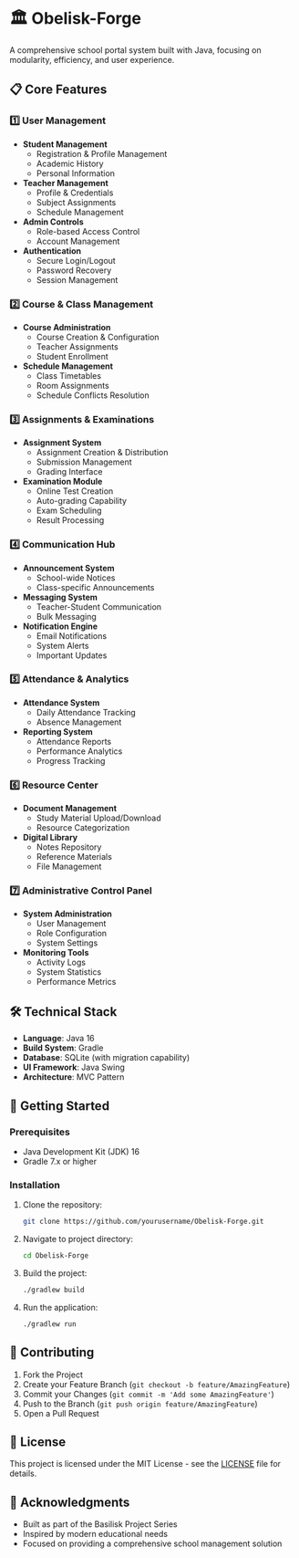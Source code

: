 # 🏛️ Obelisk-Forge

A comprehensive school portal system built with Java, focusing on modularity, efficiency, and user experience.

## 📋 Core Features

### 1️⃣ User Management
- **Student Management**
  - Registration & Profile Management
  - Academic History
  - Personal Information
- **Teacher Management**
  - Profile & Credentials
  - Subject Assignments
  - Schedule Management
- **Admin Controls**
  - Role-based Access Control
  - Account Management
- **Authentication**
  - Secure Login/Logout
  - Password Recovery
  - Session Management

### 2️⃣ Course & Class Management
- **Course Administration**
  - Course Creation & Configuration
  - Teacher Assignments
  - Student Enrollment
- **Schedule Management**
  - Class Timetables
  - Room Assignments
  - Schedule Conflicts Resolution

### 3️⃣ Assignments & Examinations
- **Assignment System**
  - Assignment Creation & Distribution
  - Submission Management
  - Grading Interface
- **Examination Module**
  - Online Test Creation
  - Auto-grading Capability
  - Exam Scheduling
  - Result Processing

### 4️⃣ Communication Hub
- **Announcement System**
  - School-wide Notices
  - Class-specific Announcements
- **Messaging System**
  - Teacher-Student Communication
  - Bulk Messaging
- **Notification Engine**
  - Email Notifications
  - System Alerts
  - Important Updates

### 5️⃣ Attendance & Analytics
- **Attendance System**
  - Daily Attendance Tracking
  - Absence Management
- **Reporting System**
  - Attendance Reports
  - Performance Analytics
  - Progress Tracking

### 6️⃣ Resource Center
- **Document Management**
  - Study Material Upload/Download
  - Resource Categorization
- **Digital Library**
  - Notes Repository
  - Reference Materials
  - File Management

### 7️⃣ Administrative Control Panel
- **System Administration**
  - User Management
  - Role Configuration
  - System Settings
- **Monitoring Tools**
  - Activity Logs
  - System Statistics
  - Performance Metrics

## 🛠️ Technical Stack

- **Language**: Java 16
- **Build System**: Gradle
- **Database**: SQLite (with migration capability)
- **UI Framework**: Java Swing
- **Architecture**: MVC Pattern

## 🚀 Getting Started

### Prerequisites
- Java Development Kit (JDK) 16
- Gradle 7.x or higher

### Installation
1. Clone the repository:
   ```bash
   git clone https://github.com/yourusername/Obelisk-Forge.git
   ```
2. Navigate to project directory:
   ```bash
   cd Obelisk-Forge
   ```
3. Build the project:
   ```bash
   ./gradlew build
   ```
4. Run the application:
   ```bash
   ./gradlew run
   ```

## 🤝 Contributing

1. Fork the Project
2. Create your Feature Branch (`git checkout -b feature/AmazingFeature`)
3. Commit your Changes (`git commit -m 'Add some AmazingFeature'`)
4. Push to the Branch (`git push origin feature/AmazingFeature`)
5. Open a Pull Request

## 📝 License

This project is licensed under the MIT License - see the [LICENSE](LICENSE) file for details.

## 🌟 Acknowledgments

- Built as part of the Basilisk Project Series
- Inspired by modern educational needs
- Focused on providing a comprehensive school management solution